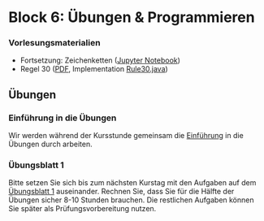 # Block 6: Übungen & Programmieren

### Vorlesungsmaterialien

* Fortsetzung: Zeichenketten ([Jupyter Notebook](https://nbviewer.jupyter.org/github/Andreas-Forster/gyminf-programmieren/blob/master/notebooks/Strings.ipynb))
* Regel 30 ([PDF](Rule30.pdf), Implementation [Rule30.java](https://raw.githubusercontent.com/Andreas-Forster/gyminf-programmieren/bearbeitet/docs/block6/Rule30.java))

## Übungen

### Einführung in die Übungen

Wir werden während der Kursstunde gemeinsam die [Einführung](../uebungen/uebungenEinfuehrung.md) in die Übungen durch arbeiten.

### Übungsblatt 1

Bitte setzen Sie sich bis zum nächsten Kurstag mit den Aufgaben auf dem [Übungsblatt 1](../uebungen/uebungen1.md) auseinander. Rechnen Sie, dass Sie für die Hälfte der Übungen sicher 8-10 Stunden brauchen. Die restlichen Aufgaben können Sie später als Prüfungsvorbereitung nutzen.